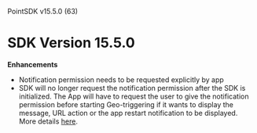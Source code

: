 PointSDK v15.5.0 (63)
# SDK Version 15.5.0

**Enhancements** 
- Notification permission needs to be requested explicitly by app
- SDK will no longer request the notification permission after the SDK is initialized. The App will have to request the user to give the notification permission before starting Geo-triggering if it wants to display the message, URL action or the app restart notification to be displayed. More details [here](https://docs.bluedot.io/ios-sdk/migration-guide/ios-migration-guide-from-previous-versions-to-point-sdk-v15-5-0/).
